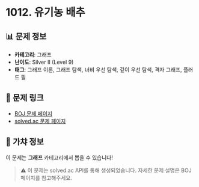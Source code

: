 # 1012. 유기농 배추

## 📊 문제 정보
- **카테고리**: 그래프
- **난이도**: Silver II (Level 9)
- **태그**: 그래프 이론, 그래프 탐색, 너비 우선 탐색, 깊이 우선 탐색, 격자 그래프, 플러드 필

## 🔗 문제 링크
- [BOJ 문제 페이지](https://www.acmicpc.net/problem/1012)
- [solved.ac 문제 페이지](https://solved.ac/problems/1012)

## 🎯 가챠 정보
이 문제는 **그래프** 카테고리에서 뽑을 수 있습니다!

> ⚠️ 이 문제는 solved.ac API를 통해 생성되었습니다. 
> 자세한 문제 설명은 BOJ 페이지를 참고해주세요.
